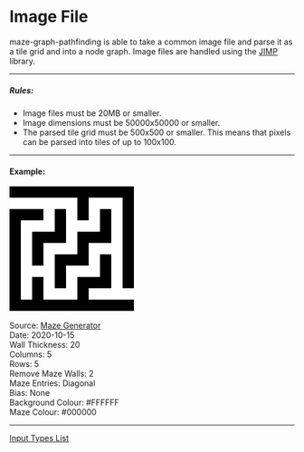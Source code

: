 # Image File
maze-graph-pathfinding is able to take a common image file and parse it as a tile grid and into a node graph. Image files are handled using the [JIMP](https://github.com/oliver-moran/jimp) library.

---

##### Rules:
* Image files must be 20MB or smaller.
* Image dimensions must be 50000x50000 or smaller.
* The parsed tile grid must be 500x500 or smaller. This means that pixels can be parsed into tiles of up to 100x100.

---

#### Example:
![](./maze.png "Example Maze")

Source: [Maze Generator](https://keesiemeijer.github.io/maze-generator)  
Date: 2020-10-15  
Wall Thickness: 20  
Columns: 5  
Rows: 5  
Remove Maze Walls: 2  
Maze Entries: Diagonal  
Bias: None  
Background Colour: #FFFFFF  
Maze Colour: #000000

---

[Input Types List](./readme.md)